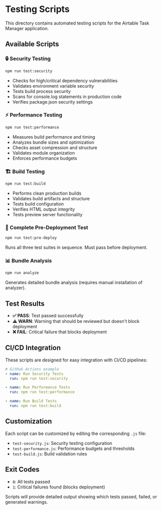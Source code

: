 # Testing Scripts

This directory contains automated testing scripts for the Airtable Task Manager application.

## Available Scripts

### 🔒 Security Testing
```bash
npm run test:security
```
- Checks for high/critical dependency vulnerabilities
- Validates environment variable security
- Tests build process security
- Scans for console.log statements in production code
- Verifies package.json security settings

### ⚡ Performance Testing  
```bash
npm run test:performance
```
- Measures build performance and timing
- Analyzes bundle sizes and optimization
- Checks asset compression and structure
- Validates module organization
- Enforces performance budgets

### 🏗️ Build Testing
```bash
npm run test:build
```
- Performs clean production builds
- Validates build artifacts and structure
- Tests build configuration
- Verifies HTML output integrity
- Tests preview server functionality

### 🚀 Complete Pre-Deployment Test
```bash
npm run test:pre-deploy
```
Runs all three test suites in sequence. Must pass before deployment.

### 📊 Bundle Analysis
```bash
npm run analyze
```
Generates detailed bundle analysis (requires manual installation of analyzer).

## Test Results

- **✅ PASS**: Test passed successfully
- **⚠️ WARN**: Warning that should be reviewed but doesn't block deployment  
- **❌ FAIL**: Critical failure that blocks deployment

## CI/CD Integration

These scripts are designed for easy integration with CI/CD pipelines:

```yaml
# GitHub Actions example
- name: Run Security Tests
  run: npm run test:security

- name: Run Performance Tests  
  run: npm run test:performance

- name: Run Build Tests
  run: npm run test:build
```

## Customization

Each script can be customized by editing the corresponding `.js` file:

- `test-security.js`: Security testing configuration
- `test-performance.js`: Performance budgets and thresholds
- `test-build.js`: Build validation rules

## Exit Codes

- `0`: All tests passed
- `1`: Critical failures found (blocks deployment)

Scripts will provide detailed output showing which tests passed, failed, or generated warnings.